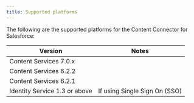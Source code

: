 ```yaml
---
title: Supported platforms
---
```


The following are the supported platforms for the Content Connector for Salesforce:

| Version | Notes |
| ------- | ----- |
| Content Services 7.0.x | |
| Content Services 6.2.2 | |
| Content Services 6.2.1 | |
| Identity Service 1.3 or above | If using Single Sign On (SSO) |
